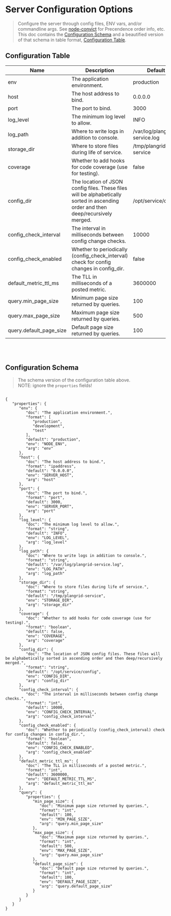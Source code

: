 # Server Configuration Options
> Configure the server through config files, ENV vars, and/or commandline args. See [node-convict](https://github.com/mozilla/node-convict) for Precendence order info, etc.<br/>This doc contains the [Configuration Schema](#configuration-schema) and a beautified version of that schema in table format, [Configuration Table](#configuration-table).


## Configuration Table

|Name|Description|Default|Env Variable|Command Line Arg|
|----|----|----|----|----|
|env|The application environment.|production|NODE_ENV|env|
|host|The host address to bind.|0.0.0.0|SERVER_HOST|host|
|port|The port to bind.|3000|SERVER_PORT|port|
|log_level|The minimum log level to allow.|INFO|LOG_LEVEL|log_level|
|log_path|Where to write logs in addition to console.|/var/log/plangrid-service.log|LOG_PATH|log_path|
|storage_dir|Where to store files during life of service.|/tmp/plangrid-service|STORAGE_DIR|storage_dir|
|coverage|Whether to add hooks for code coverage (use for testing).|false|COVERAGE|coverage|
|config_dir|The location of JSON config files. These files will be alphabetically sorted in ascending order and then deep/recursively merged.|/opt/service/config|CONFIG_DIR|config_dir|
|config_check_interval|The interval in milliseconds between config change checks.|10000|CONFIG_CHECK_INTERVAL|config_check_interval|
|config_check_enabled|Whether to periodically (config_check_interval) check for config changes in config_dir.|false|CONFIG_CHECK_ENABLED|config_check_enabled|
|default_metric_ttl_ms|The TLL in milliseconds of a posted metric.|3600000|DEFAULT_METRIC_TTL_MS|default_metric_ttl_ms|
|query.min_page_size|Minimum page size returned by queries.|100|MIN_PAGE_SIZE|query.min_page_size|
|query.max_page_size|Maximum page size returned by queries.|500|MAX_PAGE_SIZE|query.max_page_size|
|query.default_page_size|Default page size returned by queries.|100|DEFAULT_PAGE_SIZE|query.default_page_size|

<br/><br/>
## Configuration Schema
> The schema version of the configuration table above.<br/>NOTE: ignore the `properties` fields!



```

{
   "properties": {
      "env": {
         "doc": "The application environment.",
         "format": [
            "production",
            "development",
            "test"
         ],
         "default": "production",
         "env": "NODE_ENV",
         "arg": "env"
      },
      "host": {
         "doc": "The host address to bind.",
         "format": "ipaddress",
         "default": "0.0.0.0",
         "env": "SERVER_HOST",
         "arg": "host"
      },
      "port": {
         "doc": "The port to bind.",
         "format": "port",
         "default": 3000,
         "env": "SERVER_PORT",
         "arg": "port"
      },
      "log_level": {
         "doc": "The minimum log level to allow.",
         "format": "string",
         "default": "INFO",
         "env": "LOG_LEVEL",
         "arg": "log_level"
      },
      "log_path": {
         "doc": "Where to write logs in addition to console.",
         "format": "string",
         "default": "/var/log/plangrid-service.log",
         "env": "LOG_PATH",
         "arg": "log_path"
      },
      "storage_dir": {
         "doc": "Where to store files during life of service.",
         "format": "string",
         "default": "/tmp/plangrid-service",
         "env": "STORAGE_DIR",
         "arg": "storage_dir"
      },
      "coverage": {
         "doc": "Whether to add hooks for code coverage (use for testing).",
         "format": "boolean",
         "default": false,
         "env": "COVERAGE",
         "arg": "coverage"
      },
      "config_dir": {
         "doc": "The location of JSON config files. These files will be alphabetically sorted in ascending order and then deep/recursively merged.",
         "format": "string",
         "default": "/opt/service/config",
         "env": "CONFIG_DIR",
         "arg": "config_dir"
      },
      "config_check_interval": {
         "doc": "The interval in milliseconds between config change checks.",
         "format": "int",
         "default": 10000,
         "env": "CONFIG_CHECK_INTERVAL",
         "arg": "config_check_interval"
      },
      "config_check_enabled": {
         "doc": "Whether to periodically (config_check_interval) check for config changes in config_dir.",
         "format": "boolean",
         "default": false,
         "env": "CONFIG_CHECK_ENABLED",
         "arg": "config_check_enabled"
      },
      "default_metric_ttl_ms": {
         "doc": "The TLL in milliseconds of a posted metric.",
         "format": "int",
         "default": 3600000,
         "env": "DEFAULT_METRIC_TTL_MS",
         "arg": "default_metric_ttl_ms"
      },
      "query": {
         "properties": {
            "min_page_size": {
               "doc": "Minimum page size returned by queries.",
               "format": "int",
               "default": 100,
               "env": "MIN_PAGE_SIZE",
               "arg": "query.min_page_size"
            },
            "max_page_size": {
               "doc": "Maximum page size returned by queries.",
               "format": "int",
               "default": 500,
               "env": "MAX_PAGE_SIZE",
               "arg": "query.max_page_size"
            },
            "default_page_size": {
               "doc": "Default page size returned by queries.",
               "format": "int",
               "default": 100,
               "env": "DEFAULT_PAGE_SIZE",
               "arg": "query.default_page_size"
            }
         }
      }
   }
}


```
